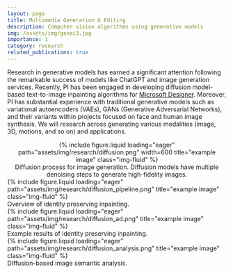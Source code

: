 ```yaml
---
layout: page
title: Multimedia Generation & Editing
description: Computer vision algorithms using generative models
img: /assets/img/genai3.jpg
importance: 1
category: research
related_publications: true
---
```


Research in generative models has earned a significant attention following the remarkable success of models like ChatGPT and image generation services. Recently, PI has been engaged in developing diffusion model-based text-to-image inpainting algorithms for <a href='https://designer.microsoft.com/'>Microsoft Designer</a>.
Moreover, PI has substantial experience with traditional generative models such as variational autoencoders (VAEs), GANs (Generative Adversarial Networks), and their variants within projects focused on face and human image synthesis.
We will research across generating various modalities (image, 3D, motions, and so on) and applications.

<div align="center">
    <div class="row">
        <div class="col-sm mt-3 mt-md-0">
            {% include figure.liquid loading="eager" path="assets/img/research/diffusion.png" width=600 title="example image" class="img-fluid" %}
        </div>
    </div>
    <div class="caption">
        Diffusion process for image generation. Diffusion models have multiple denoising steps to generate high-fidelity images.
    </div>
</div>

<div class="row">
    <div class="col-sm mt-3 mt-md-0">
        {% include figure.liquid loading="eager" path="assets/img/research/diffusion_pipeline.png" title="example image" class="img-fluid" %}
    </div>
</div>
<div class="caption">
    Overview of identity preserving inpainting.
</div>

<div class="row">
    <div class="col-sm mt-3 mt-md-0">
        {% include figure.liquid loading="eager" path="assets/img/research/diffusion_ad.png" title="example image" class="img-fluid" %}
    </div>
</div>
<div class="caption">
    Example results of identity preserving inpainting.
</div>

<div class="row">
    <div class="col-sm mt-3 mt-md-0">
        {% include figure.liquid loading="eager" path="assets/img/research/diffusion_analysis.png" title="example image" class="img-fluid" %}
    </div>
</div>
<div class="caption">
    Diffusion-based image semantic analysis.
</div>
